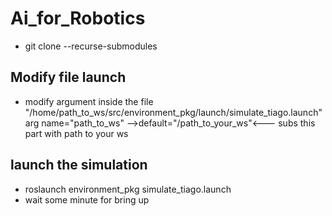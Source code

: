 # Ai_for_Robotics
- git clone --recurse-submodules _<url>_
## Modify file launch
 -  modify argument inside the file "/home/path_to_ws/src/environment_pkg/launch/simulate_tiago.launch"
   arg name="path_to_ws" -->default="/path_to_your_ws"<--- subs this part with path to your ws
## launch the simulation
  - roslaunch environment_pkg simulate_tiago.launch
  - wait some minute for bring up
